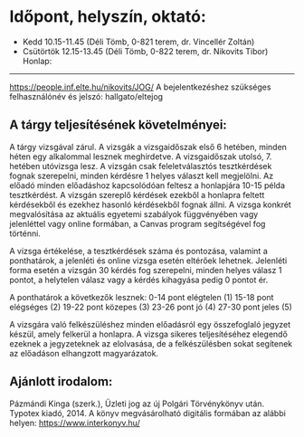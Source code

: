 # Időpont, helyszín, oktató: 
- Kedd 10.15-11.45 (Déli Tömb, 0-821 terem, dr. Vincellér Zoltán)
- Csütörtök  12.15-13.45  (Déli Tömb, 0-822 terem, dr. Nikovits Tibor)
Honlap:
-------
https://people.inf.elte.hu/nikovits/JOG/
A bejelentkezéshez szükséges felhasználónév és jelszó: hallgato/eltejog

A tárgy teljesítésének követelményei:
-------------------------------------
A tárgy vizsgával zárul. A vizsgák a vizsgaidőszak első 6 hetében, minden héten egy alkalommal
lesznek meghirdetve. A vizsgaidőszak utolsó, 7. hetében utóvizsga lesz.
A vizsgán csak feleletválasztós tesztkérdések fognak szerepelni, minden kérdésre 1 helyes választ
kell megjelölni. Az előadó minden előadáshoz kapcsolódóan feltesz a honlapjára 10-15 példa
tesztkérdést. A vizsgán szereplő kérdések ezekből a honlapra feltett kérdésekből és ezekhez hasonló
kérdésekből fognak állni.
A vizsga konkrét megvalósítása az aktuális egyetemi szabályok függvényében vagy jelenléttel vagy
online formában, a Canvas program segítségével fog történni.

A vizsga értékelése, a tesztkérdések száma és pontozása, valamint a ponthatárok, a jelenléti és
online vizsga esetén eltérőek lehetnek. Jelenléti forma esetén a vizsgán 30 kérdés fog szerepelni,
minden helyes válasz 1 pontot, a helytelen válasz vagy a kérdés kihagyása pedig 0 pontot ér.

A ponthatárok a következők lesznek:
 0-14 pont elégtelen (1)
15-18 pont elégséges (2)
19-22 pont közepes   (3)
23-26 pont jó        (4)
27-30 pont jeles     (5)

A vizsgára való felkészüléshez minden előadásról egy összefoglaló jegyzet készül, amely 
felkerül a honlapra. A vizsga sikeres teljesítéséhez elegendő ezeknek a jegyzeteknek
az elolvasása, de a felkészülésben sokat segítenek az előadáson elhangzott magyarázatok.


Ajánlott irodalom:
------------------
Pázmándi Kinga (szerk.), Üzleti jog az új Polgári Törvénykönyv után. Typotex kiadó, 2014. 
A könyv megvásárolható digitális formában az alábbi helyen:
https://www.interkonyv.hu/